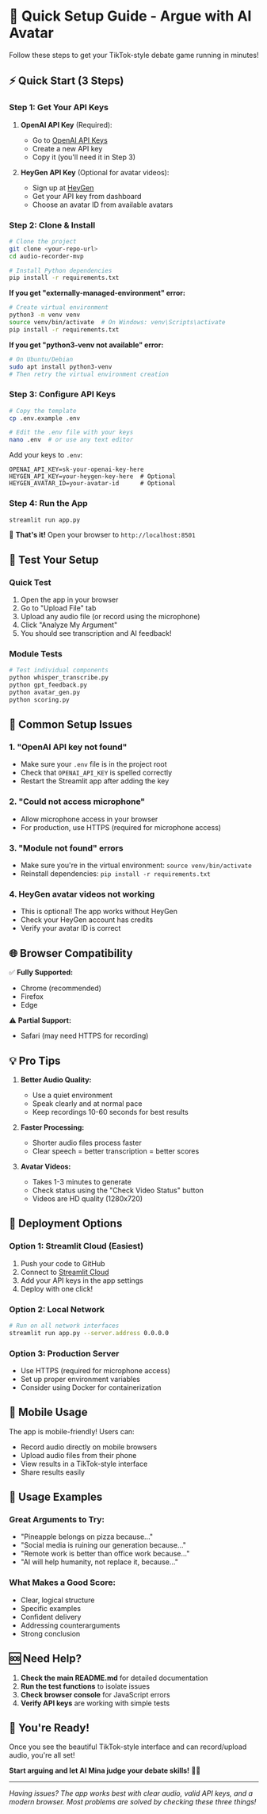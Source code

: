 # 🚀 Quick Setup Guide - Argue with AI Avatar

Follow these steps to get your TikTok-style debate game running in minutes!

## ⚡ Quick Start (3 Steps)

### Step 1: Get Your API Keys
1. **OpenAI API Key** (Required):
   - Go to [OpenAI API Keys](https://platform.openai.com/api-keys)
   - Create a new API key
   - Copy it (you'll need it in Step 3)

2. **HeyGen API Key** (Optional for avatar videos):
   - Sign up at [HeyGen](https://www.heygen.com/)
   - Get your API key from dashboard
   - Choose an avatar ID from available avatars

### Step 2: Clone & Install
```bash
# Clone the project
git clone <your-repo-url>
cd audio-recorder-mvp

# Install Python dependencies
pip install -r requirements.txt
```

**If you get "externally-managed-environment" error:**
```bash
# Create virtual environment
python3 -m venv venv
source venv/bin/activate  # On Windows: venv\Scripts\activate
pip install -r requirements.txt
```

**If you get "python3-venv not available" error:**
```bash
# On Ubuntu/Debian
sudo apt install python3-venv
# Then retry the virtual environment creation
```

### Step 3: Configure API Keys
```bash
# Copy the template
cp .env.example .env

# Edit the .env file with your keys
nano .env  # or use any text editor
```

Add your keys to `.env`:
```env
OPENAI_API_KEY=sk-your-openai-key-here
HEYGEN_API_KEY=your-heygen-key-here  # Optional
HEYGEN_AVATAR_ID=your-avatar-id      # Optional
```

### Step 4: Run the App
```bash
streamlit run app.py
```

🎉 **That's it!** Open your browser to `http://localhost:8501`

## 🧪 Test Your Setup

### Quick Test
1. Open the app in your browser
2. Go to "Upload File" tab
3. Upload any audio file (or record using the microphone)
4. Click "Analyze My Argument"
5. You should see transcription and AI feedback!

### Module Tests
```bash
# Test individual components
python whisper_transcribe.py
python gpt_feedback.py
python avatar_gen.py
python scoring.py
```

## 🔧 Common Setup Issues

### 1. "OpenAI API key not found"
- Make sure your `.env` file is in the project root
- Check that `OPENAI_API_KEY` is spelled correctly
- Restart the Streamlit app after adding the key

### 2. "Could not access microphone"
- Allow microphone access in your browser
- For production, use HTTPS (required for microphone access)

### 3. "Module not found" errors
- Make sure you're in the virtual environment: `source venv/bin/activate`
- Reinstall dependencies: `pip install -r requirements.txt`

### 4. HeyGen avatar videos not working
- This is optional! The app works without HeyGen
- Check your HeyGen account has credits
- Verify your avatar ID is correct

## 🌐 Browser Compatibility

✅ **Fully Supported:**
- Chrome (recommended)
- Firefox
- Edge

⚠️ **Partial Support:**
- Safari (may need HTTPS for recording)

## 💡 Pro Tips

1. **Better Audio Quality:**
   - Use a quiet environment
   - Speak clearly and at normal pace
   - Keep recordings 10-60 seconds for best results

2. **Faster Processing:**
   - Shorter audio files process faster
   - Clear speech = better transcription = better scores

3. **Avatar Videos:**
   - Takes 1-3 minutes to generate
   - Check status using the "Check Video Status" button
   - Videos are HD quality (1280x720)

## 🚀 Deployment Options

### Option 1: Streamlit Cloud (Easiest)
1. Push your code to GitHub
2. Connect to [Streamlit Cloud](https://streamlit.io/cloud)
3. Add your API keys in the app settings
4. Deploy with one click!

### Option 2: Local Network
```bash
# Run on all network interfaces
streamlit run app.py --server.address 0.0.0.0
```

### Option 3: Production Server
- Use HTTPS (required for microphone access)
- Set up proper environment variables
- Consider using Docker for containerization

## 📱 Mobile Usage

The app is mobile-friendly! Users can:
- Record audio directly on mobile browsers
- Upload audio files from their phone
- View results in a TikTok-style interface
- Share results easily

## 🎯 Usage Examples

### Great Arguments to Try:
- "Pineapple belongs on pizza because..."
- "Social media is ruining our generation because..."
- "Remote work is better than office work because..."
- "AI will help humanity, not replace it, because..."

### What Makes a Good Score:
- Clear, logical structure
- Specific examples
- Confident delivery
- Addressing counterarguments
- Strong conclusion

## 🆘 Need Help?

1. **Check the main README.md** for detailed documentation
2. **Run the test functions** to isolate issues
3. **Check browser console** for JavaScript errors
4. **Verify API keys** are working with simple tests

## 🎉 You're Ready!

Once you see the beautiful TikTok-style interface and can record/upload audio, you're all set! 

**Start arguing and let AI Mina judge your debate skills!** 🎤✨

---

*Having issues? The app works best with clear audio, valid API keys, and a modern browser. Most problems are solved by checking these three things!*
